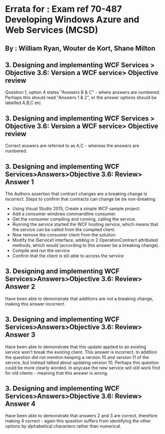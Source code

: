 # Errata for : Exam ref 70-487 Developing Windows Azure and Web Services (MCSD)
## By : William Ryan, Wouter de Kort, Shane Milton

## 3. Designing and implementing WCF Services > Objective 3.6: Version a WCF service> Objective review
Question 1, option 4 states "Answers B & C" - where answers are numbered.  Perhaps this should read "Answers 1 & 2", or the answer options should be labelled A,B,C etc

## 3. Designing and implementing WCF Services > Objective 3.6: Version a WCF service> Objective review
Correct answers are referred to as A,C - whereas the answers are numbered.

## 3. Designing and implementing WCF Services>Answers>Objective 3.6: Review> Answer 1
The Authors assertion that contract changes are a breaking change is incorrect.  Steps to confirm that contracts can change be be non-breaking 

* Using Visual Studio 2015, Create a simple WCF sample project.
* Add a consumer windows commandline consumer.
* Get the consumer compiling and running,  calling the service.  
* Running the service started the WCF hosting service, which means that the service can be called from the compiled client.
* Now remove the consumer client from the solution.
* Modify the IService1 interface, adding in 2 OperationContract attributed methods, which would (according to this answer be  a breaking change).  
* Compile and run the service
* Confirm that the client is stil able to access the service

## 3. Designing and implementing WCF Services>Answers>Objective 3.6: Review> Answer 2
Have been able to demonstrate that additions are not a breaking change, making this answer incorrect.

## 3. Designing and implementing WCF Services>Answers>Objective 3.6: Review> Answer 3
Have been able to demonstrate that this update applied to an existing service won't break the existing client.  This answer is incorrect.  In addition the question did not mention keeping a version 10 and version 11 of the service, but instead talked about updating version 10.  Perhaps this question could be more clearly worded.  In anycase the new service will still work find for old clients - meaning that this answer is wrong.

## 3. Designing and implementing WCF Services>Answers>Objective 3.6: Review> Answer 4
Have been able to demonstrate that answers 2 and 3 are correct, therefore making 4 correct - again this question suffers from identifying the other options by alphabetical characters rather than numerical.
